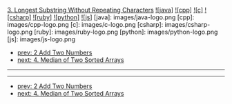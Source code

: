 [3. Longest Substring Without Repeating Characters](https://leetcode.com/problems/longest-substring-without-repeating-characters/)
[![java]](https://github.com/leetcode-study-group/leetcode-java-solutions/blob/master/003-longest-substring-without-repeating-characters.md)
[![cpp]](https://github.com/leetcode-study-group/leetcode-cpp-solutions/blob/master/003-longest-substring-without-repeating-characters.md)
[![c]](https://github.com/leetcode-study-group/leetcode-c-solutions/blob/master/003-longest-substring-without-repeating-characters.md)
[![csharp]](https://github.com/leetcode-study-group/leetcode-csharp-solutions/blob/master/003-longest-substring-without-repeating-characters.md)
[![ruby]](https://github.com/leetcode-study-group/leetcode-ruby-solutions/blob/master/003-longest-substring-without-repeating-characters.md)
[![python]](https://github.com/leetcode-study-group/leetcode-python-solutions/blob/master/003-longest-substring-without-repeating-characters.md)
[![js]](https://github.com/leetcode-study-group/leetcode-js-solutions/blob/master/003-longest-substring-without-repeating-characters.md)
[java]: images/java-logo.png
[cpp]: images/cpp-logo.png
[c]: images/c-logo.png
[csharp]: images/csharp-logo.png
[ruby]: images/ruby-logo.png
[python]: images/python-logo.png
[js]: images/js-logo.png

- [prev: 2 Add Two Numbers](002-add-two-numbers.md)
- [next: 4. Median of Two Sorted Arrays](004-median-of-two-sorted-arrays.md)

---


---

- [prev: 2 Add Two Numbers](002-add-two-numbers.md)
- [next: 4. Median of Two Sorted Arrays](004-median-of-two-sorted-arrays.md)
